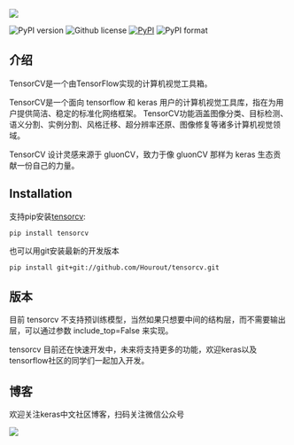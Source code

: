 ![](https://github.com/Hourout/tensorcv/blob/master/image/tensorcv.png)

![PyPI version](https://img.shields.io/pypi/pyversions/tensorcv.svg)
![Github license](https://img.shields.io/github/license/Hourout/tensorcv.svg)
[![PyPI](https://img.shields.io/pypi/v/tensorcv.svg)](https://pypi.python.org/pypi/tensorcv)
![PyPI format](https://img.shields.io/pypi/format/tensorcv.svg)

## 介绍
TensorCV是一个由TensorFlow实现的计算机视觉工具箱。

TensorCV是一个面向 tensorflow 和 keras 用户的计算机视觉工具库，指在为用户提供简洁、稳定的标准化网络框架。
TensorCV功能涵盖图像分类、目标检测、语义分割、实例分割、风格迁移、超分辨率还原、图像修复等诸多计算机视觉领域。

TensorCV 设计灵感来源于 gluonCV，致力于像 gluonCV 那样为 keras 生态贡献一份自己的力量。

## Installation
支持pip安装[tensorcv](https://pypi.org/project/tensorcv/):

```
pip install tensorcv
```

也可以用git安装最新的开发版本

```
pip install git+git://github.com/Hourout/tensorcv.git
```

## 版本

目前 tensorcv 不支持预训练模型，当然如果只想要中间的结构层，而不需要输出层，可以通过参数 include_top=False 来实现。

tensorcv 目前还在快速开发中，未来将支持更多的功能，欢迎keras以及tensorflow社区的同学们一起加入开发。

## 博客
欢迎关注keras中文社区博客，扫码关注微信公众号

![](https://github.com/Hourout/tensorcv/blob/master/image/keras_wechat.jpg)
